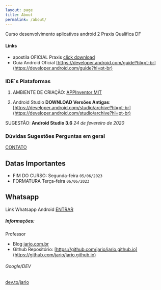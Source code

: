 ```yaml
---
layout: page
title: About
permalink: /about/
---
```

Curso desenvolvimento aplicativos android 2 Praxis Qualifica DF

#### Links 
* apostila OFICIAL Praxis [click download](/Desenvolvedor_Aplicativo_Android_PRAXIS_2023.pdf)
* Guia Android Oficial [https://developer.android.com/guide?hl=pt-br](https://developer.android.com/guide?hl=pt-br)


### IDE´s Plataformas
1. AMBIENTE DE CRIAÇÃO: [APPInventor MIT](https://appinventor.mit.edu/)

2. Android Studio **DOWNLOAD Versões Antigas**: [https://developer.android.com/studio/archive?hl=pt-br](https://developer.android.com/studio/archive?hl=pt-br)

SUGESTÃO: **Android Studio 3.6** *24 de fevereiro de 2020*

### Dúvidas Sugestões Perguntas em geral
[CONTATO](https://github.com/jario/jario.github.io/issues)

## Datas Importantes
* FIM DO CURSO: Segunda-feira  `05/06/2023`
* FORMATURA Terça-feira `06/06/2023`

## Whatsapp
Link Whatsapp Android  [ENTRAR ](https://chat.whatsapp.com/JYr1PDcwQ1T9prsEXaAXsW)


##### Informações: 
Professor
* Blog [jario.com.br](https://jario.com.br)
* Github Repositório: [https://github.com/jario/jario.github.io](https://github.com/jario/jario.github.io)

###### Google/DEV
[dev.to/jario](https://dev.to/jario)  
